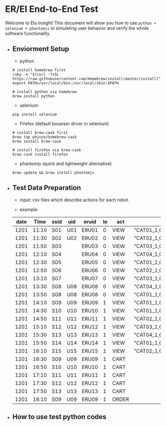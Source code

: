 # ER/EI End-to-End Test

Welcome to Etu Insight! This document will show you how to use `python + selenium + phantomjs` to simulating user behavior and verify the whole software functionality.

- ## Enviorment Setup
	- python
	```
	# install homebrew first
	ruby -e "$(curl -fsSL https://raw.githubusercontent.com/Homebrew/install/master/install)"
	export PATH=/usr/local/bin:/usr/local/sbin:$PATH

	# install python via homebrew
	brew install python
	```

	- selenium
	```
	pip install selenium
	```

	- Firefox (default bouwser driver in selenium)
	```
	# install brew-cask first
	brew tap phinze/homebrew-cask
	brew install brew-cask

	# install firefox via brew-cask
	brew cask install firefox
	```

	- phantomjs (quick and lightweight alternative)
	```
	brew update && brew install phantomjs
	```

- ## Test Data Preparation
	- input: csv files which describe actions for each robot.

	- example: 

	| date | Time | ssid | uid | eruid | lo | act | cat | pid | pcat | paypid | qty | unit_price | oid | amt | ERCAMP | ERAD |
	|---|---|---|---|---|---|---|---|---|---|---|---|---|---|---|---|---|
	| 1201 | 11:10 | S01 | U01 | ERU01 | 0 | VIEW | "CAT01_1,CAT01_2,CAT01_3,CAT01_4,CAT01_5" | PID01 |  |  |  |  |  |  | CAMP1 | AD1.1 |
	| 1201 | 11:30 | S02 | U02 | ERU02 | 0 | VIEW | "CAT02_1,CAT02_2,CAT02_3,CAT02_4,CAT02_5" | PID02 |  |  |  |  |  |  | CAMP2 | AD2.1 |
	| 1201 | 11:50 | S03 |  | ERU03 | 0 | VIEW | "CAT03_1,CAT03_2,CAT03_3,CAT03_4,CAT03_5" | PID03 |  |  |  |  |  |  | CAMP1 | AD1.2 |
	| 1201 | 12:10 | S04 |  | ERU04 | 0 | VIEW | "CAT04_1,CAT04_2,CAT04_3,CAT04_4,CAT04_5" | PID04 |  |  |  |  |  |  | CAMP2 | AD2.1 |
	| 1201 | 12:30 | S05 |  | ERU05 | 0 | VIEW | "CAT01_1,CAT01_2,CAT01_3,CAT01_4,CAT01_5" | PID01 |  |  |  |  |  |  | CAMP2 | AD2.1 |
	| 1201 | 12:50 | S06 |  | ERU06 | 0 | VIEW | "CAT02_1,CAT02_2,CAT02_3,CAT02_4,CAT02_5" | PID02 |  |  |  |  |  |  | CAMP2 | AD2.3 |
	| 1201 | 13:10 | S07 |  | ERU07 | 0 | VIEW | "CAT03_1,CAT03_2,CAT03_3,CAT03_4,CAT03_5" | PID03 |  |  |  |  |  |  | CAMP2 | AD2.2 |
	| 1201 | 13:30 | S08 | U08 | ERU08 | 0 | VIEW | "CAT04_1,CAT04_2,CAT04_3,CAT04_4,CAT04_5" | PID04 |  |  |  |  |  |  | CAMP1 | AD1.3 |
	| 1201 | 13:50 | S08 | U08 | ERU08 | 0 | VIEW | "CAT01_1,CAT01_2,CAT01_3,CAT01_4,CAT01_5" | PID04 |  |  |  |  |  |  | CAMP1 | AD1.3 |
	| 1201 | 14:10 | S09 | U09 | ERU09 | 1 | VIEW | "CAT01_1,CAT01_2,CAT01_3,CAT01_4,CAT01_5" | PID01 |  |  |  |  |  |  | CAMP2 | AD2.2 |
	| 1201 | 14:30 | S10 | U10 | ERU10 | 1 | VIEW | "CAT01_1,CAT01_2,CAT01_3,CAT01_4,CAT01_5" | PID01 |  |  |  |  |  |  | CAMP2 | AD2.2 |
	| 1201 | 14:50 | S11 | U11 | ERU11 | 1 | VIEW | "CAT02_1,CAT02_2,CAT02_3,CAT02_4,CAT02_5" | PID02 |  |  |  |  |  |  | CAMP1 | AD1.2 |
	| 1201 | 15:10 | S12 | U12 | ERU12 | 1 | VIEW | "CAT03_1,CAT03_2,CAT03_3,CAT03_4,CAT03_5" | PID03 |  |  |  |  |  |  |  |  |
	| 1201 | 15:30 | S13 | U13 | ERU13 | 1 | VIEW | "CAT04_1,CAT04_2,CAT04_3,CAT04_4,CAT04_5" | PID04 |  |  |  |  |  |  |  |  |
	| 1201 | 15:50 | S14 | U14 | ERU14 | 1 | VIEW | "CAT01_1,CAT01_2,CAT01_3,CAT01_4,CAT01_5" | PID01 |  |  |  |  |  |  |  |  |
	| 1201 | 16:10 | S15 | U15 | ERU15 | 1 | VIEW | "CAT02_1,CAT02_2,CAT02_3,CAT02_4,CAT02_5" | PID02 |  |  |  |  |  |  |  |  |
	| 1201 | 16:30 | S09 | U09 | ERU09 | 1 | CART |  |  | "CAT01_1,CAT01_2,CAT01_3,CAT01_4,CAT01_5" | PID01 | 2 | 100 |  | 200 |  |  |
	| 1201 | 16:50 | S10 | U10 | ERU10 | 1 | CART |  |  | "CAT01_1,CAT01_2,CAT01_3,CAT01_4,CAT01_5" | PID01 | 1 | 100 |  | 100 |  |  |
	| 1201 | 17:10 | S11 | U11 | ERU11 | 1 | CART |  |  | "CAT02_1,CAT02_2,CAT02_3,CAT02_4,CAT02_5" | PID02 | 1 | 200 |  | 200 |  |  |
	| 1201 | 17:30 | S12 | U12 | ERU12 | 1 | CART |  |  | "CAT03_1,CAT03_2,CAT03_3,CAT03_4,CAT03_5" | PID03 | 1 | 300 |  | 300 |  |  |
	| 1201 | 17:50 | S13 | U13 | ERU13 | 1 | CART |  |  | "CAT04_1,CAT04_2,CAT04_3,CAT04_4,CAT04_5" | PID04 | 1 | 400 |  | 400 |  |  |
	| 1201 | 18:10 | S09 | U09 | ERU09 | 1 | ORDER |  |  | "CAT01_1,CAT01_2,CAT01_3,CAT01_4,CAT01_5" | PID01 | 2 | 100 | O01 | 200 |  |  |

- ## How to use test python codes
